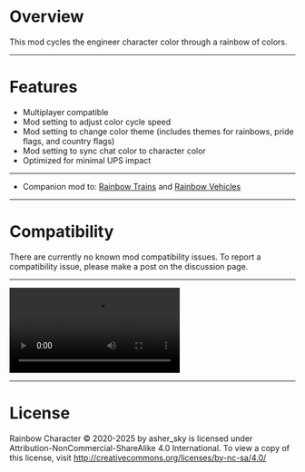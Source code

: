 # Overview
This mod cycles the engineer character color through a rainbow of colors. 

---------------
# Features
- Multiplayer compatible
- Mod setting to adjust color cycle speed
- Mod setting to change color theme (includes themes for rainbows, pride flags, and country flags)
- Mod setting to sync chat color to character color
- Optimized for minimal UPS impact
-----------------
- Companion mod to: [Rainbow Trains](https://mods.factorio.com/mod/rainbow-trains) and  [Rainbow Vehicles](https://mods.factorio.com/mod/rainbow-vehicles)

---------------------
# Compatibility
There are currently no known mod compatibility issues. To report a compatibility issue, please make a post on the discussion page. 

----------

![example gif](https://github.com/jingleheimer-schmidt/imgs/blob/6f44bd33f7cb5a5cbaff60f06fad2c40be83f261/Untitled2.mp4?raw=true)

------------
# License
Rainbow Character © 2020-2025 by asher_sky is licensed under Attribution-NonCommercial-ShareAlike 4.0 International.
To view a copy of this license, visit http://creativecommons.org/licenses/by-nc-sa/4.0/